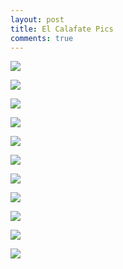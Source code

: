 ```yaml
---
layout: post
title: El Calafate Pics
comments: true
---
```


[![](http://i.imgur.com/Q6cJzuk.jpg)](http://i.imgur.com/Q6cJzuk.jpg)

[![](http://i.imgur.com/VBxovAz.jpg)](http://i.imgur.com/VBxovAz.jpg)

[![](http://i.imgur.com/UotfXLl.jpg)](http://i.imgur.com/UotfXLl.jpg)

[![](http://i.imgur.com/4RV5AIs.jpg)](http://i.imgur.com/4RV5AIs.jpg)

[![](http://i.imgur.com/ouOeLMb.jpg)](http://i.imgur.com/ouOeLMb.jpg)

[![](http://i.imgur.com/CtYkGkw.jpg)](http://i.imgur.com/CtYkGkw.jpg)

[![](http://i.imgur.com/DGwicSp.jpg)](http://i.imgur.com/DGwicSp.jpg)

[![](http://i.imgur.com/jyiPOiQ.jpg)](http://i.imgur.com/jyiPOiQ.jpg)

[![](http://i.imgur.com/D1xNJ7X.jpg)](http://i.imgur.com/D1xNJ7X.jpg)

[![](http://i.imgur.com/OymSeZJ.jpg)](http://i.imgur.com/OymSeZJ.jpg)

[![](http://i.imgur.com/Da6oQi6.jpg)](http://i.imgur.com/Da6oQi6.jpg)
